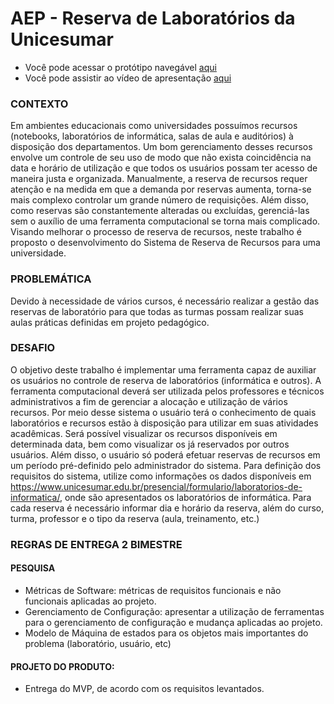 # AEP - Reserva de Laboratórios da Unicesumar

* Você pode acessar o protótipo navegável [aqui](https://www.figma.com/proto/Ia58GiY0gbMAJAG9UdsUIc/Mockups---Reserva-de-Laboratórios?node-id=47%3A408&viewport=2482%2C619%2C1.7377029657363892&scaling=scale-down)
* Você pode assistir ao vídeo de apresentação [aqui](https://youtu.be/QGDgFHFa2Ic)

### CONTEXTO
Em ambientes educacionais como universidades possuímos recursos (notebooks, laboratórios de informática, salas de aula e auditórios) à disposição dos departamentos. Um bom gerenciamento desses recursos envolve um controle de seu uso de modo que não exista coincidência na data e horário de utilização e que todos os usuários possam ter acesso de maneira justa e organizada. Manualmente, a reserva de recursos requer atenção e na medida em que a demanda por reservas aumenta, torna-se mais complexo controlar um grande número de requisições. Além disso, como reservas são constantemente alteradas ou excluídas, gerenciá-las sem o auxílio de uma ferramenta computacional se torna mais complicado. Visando melhorar o processo de reserva de recursos, neste trabalho é proposto o desenvolvimento do Sistema de Reserva de Recursos para uma universidade.


### PROBLEMÁTICA
Devido à necessidade de vários cursos, é necessário realizar a gestão das reservas de laboratório para que todas as turmas possam realizar suas aulas práticas definidas em projeto pedagógico.


### DESAFIO
O objetivo deste trabalho é implementar uma ferramenta capaz de auxiliar os usuários no controle de reserva de laboratórios (informática e outros). A ferramenta computacional deverá ser utilizada pelos professores e técnicos administrativos a fim de gerenciar a alocação e utilização de vários recursos. Por meio desse sistema o usuário terá o conhecimento de quais laboratórios e recursos estão à disposição para utilizar em suas atividades acadêmicas. Será possível visualizar os recursos disponíveis em determinada data, bem como visualizar os já reservados por outros usuários. Além disso, o usuário só poderá efetuar reservas de recursos em um período pré-definido pelo administrador do sistema. Para definição dos requisitos do sistema, utilize como informações os dados disponíveis em https://www.unicesumar.edu.br/presencial/formulario/laboratorios-de-informatica/, onde são apresentados os laboratórios de informática. Para cada reserva é necessário informar dia e horário da reserva, além do curso, turma, professor e o tipo da reserva (aula, treinamento, etc.)


### REGRAS DE ENTREGA 2 BIMESTRE
#### PESQUISA
* Métricas de Software: métricas de requisitos funcionais e não funcionais aplicadas ao projeto.
* Gerenciamento de Configuração: apresentar a utilização de ferramentas para o gerenciamento de configuração e mudança aplicadas ao projeto.
* Modelo de Máquina de estados para os objetos mais importantes do problema (laboratório, usuário, etc)
#### PROJETO DO PRODUTO:
* Entrega do MVP, de acordo com os requisitos levantados.
